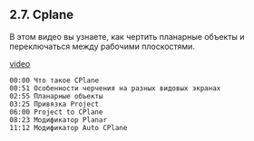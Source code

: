 ## 2.7. Cplane

В этом видео вы узнаете, как чертить планарные объекты и переключаться между рабочими плоскостями.

[video](https://player.softculture.cc/embed/online/RHN/RHN_72.15.06_L2-7_Cplane)

``` chapters
00:00 Что такое CPlane
00:51 Особенности черчения на разных видовых экранах
02:55 Планарные объекты
03:25 Привязка Project
06:00 Project to CPlane
08:23 Модификатор Planar
11:12 Модификатор Auto CPlane
```